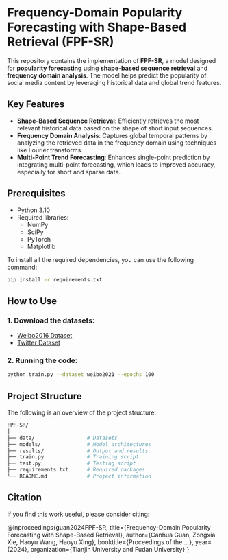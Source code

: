 # Frequency-Domain Popularity Forecasting with Shape-Based Retrieval (FPF-SR)


This repository contains the implementation of **FPF-SR**, a model designed for **popularity forecasting** using **shape-based sequence retrieval** and **frequency domain analysis**. The model helps predict the popularity of social media content by leveraging historical data and global trend features.


## Key Features


- **Shape-Based Sequence Retrieval**: Efficiently retrieves the most relevant historical data based on the shape of short input sequences.
- **Frequency Domain Analysis**: Captures global temporal patterns by analyzing the retrieved data in the frequency domain using techniques like Fourier transforms.
- **Multi-Point Trend Forecasting**: Enhances single-point prediction by integrating multi-point forecasting, which leads to improved accuracy, especially for short and sparse data.


## Prerequisites


- Python 3.10
- Required libraries:
  - NumPy
  - SciPy
  - PyTorch
  - Matplotlib


To install all the required dependencies, you can use the following command:


```bash
pip install -r requirements.txt
```

## How to Use

### 1. Download the datasets:

- [Weibo2016 Dataset](https://github.com/CaoQi92/DeepHawkes)
- [Twitter Dataset](https://github.com/CaoQi92/PREP)

### 2. Running the code: 

```bash
python train.py --dataset weibo2021 --epochs 100
```

## Project Structure

The following is an overview of the project structure:

```bash
FPF-SR/
│
├── data/                 # Datasets
├── models/               # Model architectures
├── results/              # Output and results
├── train.py              # Training script
├── test.py               # Testing script
├── requirements.txt      # Required packages
└── README.md             # Project information
```

## Citation

If you find this work useful, please consider citing:

@inproceedings{guan2024FPF-SR,
  title={Frequency-Domain Popularity Forecasting with Shape-Based Retrieval},
  author={Canhua Guan, Zongxia Xie, Haoyu Wang, Haoyu Xing},
  booktitle={Proceedings of the ...},
  year={2024},
  organization={Tianjin University and Fudan University}
}



